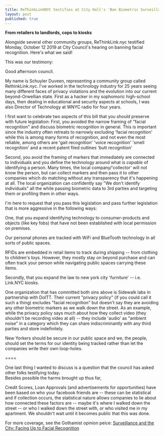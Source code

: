 ```yaml
---
title: ReThinkLinkNYC testifies at City Hall's 'Ban Biometric Surveillance'
layout: post
published: true
---
```

**From retailers to landlords, cops to kiosks**

Alongside several other community groups, ReThinkLink.nyc testified
Monday, October 12 2019 at City Council's hearing on banning facial
recognition.  Here's what we said!

This was our testimony:

Good afternoon council.

My name is Schuyler Duveen, representing a community group called
RethinkLink.nyc.
I've worked in the technology industry for 25 years seeing many
different faces of privacy violations
and the evolution into our current beyond-Orwellian state.
First as a hacker in my sophomoric high-school days, then dealing in
educational and security aspects at schools,
I was also Director of Technology at WNYC radio for four years.

I first want to celebrate two aspects of this bill that you should
preserve with future legislation:
First, you avoided the narrow framing of "facial recognition" and
discuss biometric recognition in general.
   This is important since the industry often retreats to narrowly
excluding 'facial recognition' while this
   is among many forms of recognition, and not even the most reliable,
among others are 'gait recognition' 
   'voice recognition' 'smell recognition' and a recent patent filed
outlines 'butt recognition'

Second, you avoid the framing of markers that immediately are connected
to individuals and you define the technology
  around what is *capable* of identifying a person.  Many times, the
local company/'collector' will not know the person, but can
  collect markers and then pass it to other companies which do matching
without any transparency that it's happening at all.
  The local organization can confidently say "We don't identify
individuals" all the while passing biometric data to 3rd parties
  and targeting them or profiling them in other ways.

I'm here to request that you pass this legislation and pass further
legislation that is more aggressive in the following ways:

One, that you expand identifying technology to consumer-products and
objects (like key fobs) 
  that have not been established with local permission on premises.  

  Our personal phones are tracked with WiFi and BlueTooth technology in
all sorts of public spaces.

  RFIDs are embedded in retail items to track during shipping -- from
clothing to children's toys.
  However, they mostly stay on beyond purchase and can often track your
person while navigating public spaces carrying these items.

Secondly, that you expand the law to new york city 'furniture' -- i.e.
Link.NYC kiosks.

One organization that has committed both sins above is Sidewalk labs in
partnership with DoITT.  Their current "privacy policy"
(if you could call it such a thing) excludes "facial recognition" but
doesn't say they are avoiding any other biometric markers
as we walk down the street.  As an example, while the privacy policy
says much about how they collect video (they shouldn't be recording
video at all) -- they include 'audio' as "ambient noise" in a category
which they can share indiscriminantly with any third parties and
store indefinitely.

New Yorkers should be secure in our public space and we, the people,
should set the terms for our identity being tracked rather
than let the companies write their own loop-holes.

====

One last thing I wanted to discuss is a question that the council has
asked other folks testifying today.  
Besides possible the harms brought up thus far, 

Credit Scores, Loan Approvals (and advertisements for opportunities)
have been based on who your facebook friends are
 -- these can be statistical and if collection occurs, the statistical
nature allows companies to lie about how connected
 these factors are -- maybe it's where I walked down the street -- or
who I walked down the street with, or who visited me 
 in my apartment.  We shouldn't wait until it becomes public that this
was done.

For more coverage, see the Gothamist opinion peice: [Surveillance and the City: Facing Up to Facial Recognition](https://www.gothamgazette.com/opinion/8842-surveillance-and-the-city-facing-up-to-facial-recognition)


